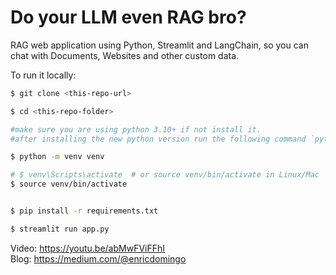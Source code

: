 # Do your LLM even RAG bro?

RAG web application using Python, Streamlit and LangChain, so you can chat with Documents, Websites and other custom data.

To run it locally:

```bash
$ git clone <this-repo-url>

$ cd <this-repo-folder>

#make sure you are using python 3.10+ if not install it.
#after installing the new python version run the following command `python3.10 -m venv venv`

$ python -m venv venv

# $ venv\Scripts\activate  # or source venv/bin/activate in Linux/Mac
$ source venv/bin/activate


$ pip install -r requirements.txt

$ streamlit run app.py
```

Video: https://youtu.be/abMwFViFFhI  
Blog: https://medium.com/@enricdomingo  